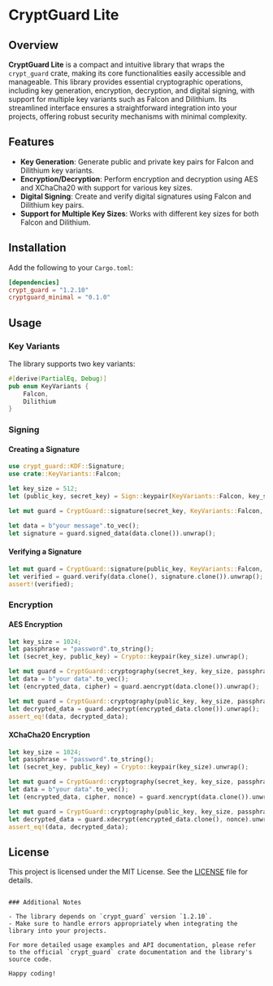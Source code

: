 # CryptGuard Lite

## Overview

**CryptGuard Lite** is a compact and intuitive library that wraps the `crypt_guard` crate, making its core functionalities easily accessible and manageable. This library provides essential cryptographic operations, including key generation, encryption, decryption, and digital signing, with support for multiple key variants such as Falcon and Dilithium. Its streamlined interface ensures a straightforward integration into your projects, offering robust security mechanisms with minimal complexity.

## Features

- **Key Generation**: Generate public and private key pairs for Falcon and Dilithium key variants.
- **Encryption/Decryption**: Perform encryption and decryption using AES and XChaCha20 with support for various key sizes.
- **Digital Signing**: Create and verify digital signatures using Falcon and Dilithium key pairs.
- **Support for Multiple Key Sizes**: Works with different key sizes for both Falcon and Dilithium.

## Installation

Add the following to your `Cargo.toml`:

```toml
[dependencies]
crypt_guard = "1.2.10"
cryptguard_minimal = "0.1.0"
```

## Usage

### Key Variants

The library supports two key variants:

```rust
#[derive(PartialEq, Debug)]
pub enum KeyVariants {
    Falcon,
    Dilithium
}
```

### Signing

#### Creating a Signature

```rust
use crypt_guard::KDF::Signature;
use crate::KeyVariants::Falcon;

let key_size = 512;
let (public_key, secret_key) = Sign::keypair(KeyVariants::Falcon, key_size).unwrap();

let mut guard = CryptGuard::signature(secret_key, KeyVariants::Falcon, key_size);

let data = b"your message".to_vec();
let signature = guard.signed_data(data.clone()).unwrap();
```

#### Verifying a Signature

```rust
let mut guard = CryptGuard::signature(public_key, KeyVariants::Falcon, key_size);
let verified = guard.verify(data.clone(), signature.clone()).unwrap();
assert!(verified);
```

### Encryption

#### AES Encryption

```rust
let key_size = 1024;
let passphrase = "password".to_string();
let (secret_key, public_key) = Crypto::keypair(key_size).unwrap();

let mut guard = CryptGuard::cryptography(secret_key, key_size, passphrase.clone(), None, None);
let data = b"your data".to_vec();
let (encrypted_data, cipher) = guard.aencrypt(data.clone()).unwrap();

let mut guard = CryptGuard::cryptography(public_key, key_size, passphrase.clone(), Some(cipher), None);
let decrypted_data = guard.adecrypt(encrypted_data.clone()).unwrap();
assert_eq!(data, decrypted_data);
```

#### XChaCha20 Encryption

```rust
let key_size = 1024;
let passphrase = "password".to_string();
let (secret_key, public_key) = Crypto::keypair(key_size).unwrap();

let mut guard = CryptGuard::cryptography(secret_key, key_size, passphrase.clone(), None, None);
let data = b"your data".to_vec();
let (encrypted_data, cipher, nonce) = guard.xencrypt(data.clone()).unwrap();

let mut guard = CryptGuard::cryptography(public_key, key_size, passphrase.clone(), Some(cipher), Some(nonce.clone()));
let decrypted_data = guard.xdecrypt(encrypted_data.clone(), nonce).unwrap();
assert_eq!(data, decrypted_data);
```

## License

This project is licensed under the MIT License. See the [LICENSE](LICENSE) file for details.

```

### Additional Notes

- The library depends on `crypt_guard` version `1.2.10`.
- Make sure to handle errors appropriately when integrating the library into your projects.

For more detailed usage examples and API documentation, please refer to the official `crypt_guard` crate documentation and the library's source code.

Happy coding!
```
